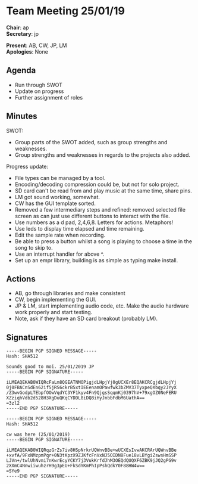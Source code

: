 Team Meeting 25/01/19
===

<!-- remember two spaces at end of line to break onto a new line -->
**Chair**: ap  
**Secretary**: jp

**Present**: AB, CW, JP, LM  
**Apologies**: None

## Agenda
 - Run through SWOT
 - Update on progress
 - Further assignment of roles

## Minutes

SWOT:
 - Group parts of the SWOT added, such as group strengths and weaknesses.
 - Group strengths and weaknesses in regards to the projects also added.

Progress update:
 - File types can be managed by a tool.
 - Encoding/decoding compression could be, but not for solo project.
 - SD card can't be read from and play music at the same time, share pins.
 - LM got sound working, somewhat.
 - CW has the GUI template sorted.
 - Removed a few intermediary steps and refined: removed selected file screen as can just use different buttons to interact with the file. 
 - Use numbers as a d pad, 2,4,6,8. Letters for actions. Metaphors!
 - Use leds to display time elapsed and time remaining.
 - Edit the sample rate when recording.
 - Be able to press a button whilst a song is playing to choose a time in the song to skip to.
 - Use an interrupt handler for above ^.
 - Set up an empr library, building is as simple as typing make install. 

## Actions
 - AB, go through libraries and make consistent
 - CW, begin implementing the GUI.
 - JP & LM, start implementing audio code, etc. Make the audio hardware work properly and start testing.
 - Note, ask if they have an SD card breakout (probably LM).

## Signatures
<!-- 
	Paste in entire GPG signed messages here 
	Messages should have initials and date
	Signatures should be surrounded with triple backticks (on their own line) and the full signature block should be copied. For example:
	```
	-----BEGIN PGP SIGNED MESSAGE-----
		...
	-----END PGP SIGNATURE-----
	```
-->

```
-----BEGIN PGP SIGNED MESSAGE-----
Hash: SHA512

Sounds good to moi. 25/01/2019 JP
-----BEGIN PGP SIGNATURE-----

iLMEAQEKAB0WIQRcFaLm8QGEATNMOPigjdLHpjYj0gUCXEr8EQAKCRCgjdLHpjYj
0j0FBACnSdEn62if5jRS6ckrB5xtIEEenamOPawfwk3bZMV37TyxpeQXbqy2JYyX
/Z3wvGodpLTEbpfOOwVqdYC3YF1kyv4Fn9QjgsSqqmKj0397hV+79xgOZ0NeFERU
XZziqhVdb2d528H3XgDuQKqCYDDL8iDQ8iHyJnbbFdbM6UathA==
=3zl2
-----END PGP SIGNATURE-----
```
```
-----BEGIN PGP SIGNED MESSAGE-----
Hash: SHA512

cw was here (25/01/2019)
-----BEGIN PGP SIGNATURE-----

iLMEAQEKAB0WIQRqzGrZs7iv8HSpNrkrUQWnvBBe+wUCXEsIvwAKCRArUQWnvBBe
+xvfA/9FxNMzpmPqr+0N3tKpzX9ZJKfcFnVxNJ5OIDN8Fue18vLBYgiZswsHmSSP
LJVn+/twlUhNvmi7nKwrEcyYCKY7j3VukKrfdJhM3OEQdQUQXF6ZBK9jJQ2gPG9v
2XXmC4NnwiiwuhzrH9g3pEU+FkSdYKmPhIpPshQdkY0F88HW4w==
=SYe9
-----END PGP SIGNATURE-----
```

